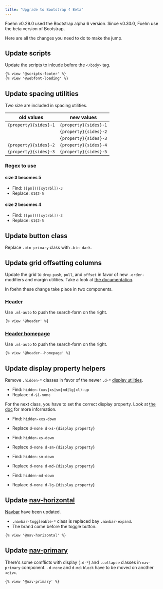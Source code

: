 ```yaml
---
title: "Upgrade to Bootstrap 4 Beta"
---
```


Foehn v0.29.0 used the Bootstrap alpha 6 version. Since v0.30.0, Foehn use the beta version of Bootstrap.

Here are all the changes you need to do to make the jump.

## Update scripts

Update the scripts to inlcude before the `</body>` tag.

```html
{% view '@scripts-footer' %}
{% view '@webfont-loading' %}
```

## Update spacing utilities

Two size are included in spacing utilities.

| old values            | new values            |
|-----------------------|-----------------------|
| `{property}{sides}-1` | `{property}{sides}-1` |
|                       | `{property}{sides}-2` |
|                       | `{property}{sides}-3` |
| `{property}{sides}-2` | `{property}{sides}-4` |
| `{property}{sides}-3` | `{property}{sides}-5` |

### Regex to use

#### size 3 becomes 5
- Find: `([pm])([xytrbl])-3`
- Replace: `$1$2-5`

#### size 2 becomes 4
- Find: `([pm])([xytrbl])-3`
- Replace: `$1$2-5`

## Update button class

Replace `.btn-primary` class with `.btn-dark`.

## Update grid offsetting columns

Update the grid to `drop` `push`, `pull`, and `offset` in favor of new `.order-` modifiers and margin utilities. Take a look at [the documentation](https://getbootstrap.com/docs/4.0/layout/grid/#offsetting-columns).

In foehn these change take place in two components.

### [Header](http://dsi-vd.github.io/foehn/components/detail/header)
Use `.ml-auto` to push the search-form on the right.
```html
{% view '@header' %}
```

### [Header homepage](http://dsi-vd.github.io/foehn/components/detail/header--homepage)
Use `.ml-auto` to push the search-form on the right.
```html
{% view '@header--homepage' %}
```

## Update display property helpers

Remove `.hidden-*` classes in favor of the newer `.d-*` [display utilities](https://getbootstrap.com/docs/4.0/utilities/display/).

- Find: `hidden-(xxs|xs|sm|md|lg|xl)-up`
- Replace: `d-$1-none`

For the next class, you have to set the correct display property. Look at [the doc](https://getbootstrap.com/docs/4.0/utilities/display/) for more information.

- Find: `hidden-xxs-down`
- Replace `d-none d-xs-{display property}`


- Find: `hidden-xs-down`
- Replace `d-none d-sm-{display property}`


- Find: `hidden-sm-down`
- Replace `d-none d-md-{display property}`


- Find: `hidden-md-down`
- Replace `d-none d-lg-{display property}`

## Update [nav-horizontal](http://dsi-vd.github.io/foehn/components/detail/nav-horizontal)

[Navbar](https://getbootstrap.com/docs/4.0/components/navbar/) have been
updated.
- `.navbar-toggleable-*` class is replaced bay `.navbar-expand`.
- The brand come before the toggle button.

```html
{% view '@nav-horizontal' %}
```

## Update [nav-primary](http://dsi-vd.github.io/foehn/components/detail/nav-primary)

There's some comflicts with display (`.d-*`) and `.collapse` classes in `nav-primary` component.
`.d-none` and `d-md-block` have to be moved on another `<div>`.
```html
{% view '@nav-primary' %}
```
